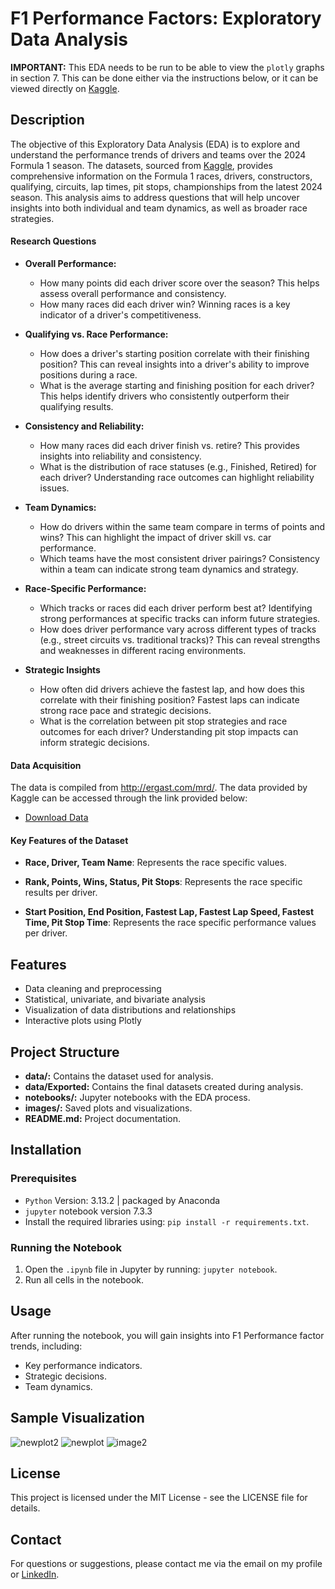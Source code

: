 #  F1 Performance Factors: Exploratory Data Analysis

**IMPORTANT:** This EDA needs to be run to be able to view the `plotly` graphs in section 7. This can be done either via the instructions below, or it can be viewed directly on [Kaggle](https://www.kaggle.com/code/christinecoomans/f1-performance-factors-eda). 

## Description

The objective of this Exploratory Data Analysis (EDA) is to explore and understand the performance trends of drivers and teams over the 2024 Formula 1 season. The datasets, sourced from [Kaggle](https://www.kaggle.com/datasets/rohanrao/formula-1-world-championship-1950-2020?select=results.csv), provides comprehensive information on the Formula 1 races, drivers, constructors, qualifying, circuits, lap times, pit stops, championships from the latest 2024 season. This analysis aims to address questions that will help uncover insights into both individual and team dynamics, as well as broader race strategies.

#### Research Questions
- **Overall Performance:**
    - How many points did each driver score over the season? This helps assess overall performance and consistency.
    - How many races did each driver win? Winning races is a key indicator of a driver's competitiveness.

- **Qualifying vs. Race Performance:** 
    - How does a driver's starting position correlate with their finishing position? This can reveal insights into a driver's ability to improve positions during a race.
    - What is the average starting and finishing position for each driver? This helps identify drivers who consistently outperform their qualifying results.

- **Consistency and Reliability:** 
    - How many races did each driver finish vs. retire? This provides insights into reliability and consistency.
    - What is the distribution of race statuses (e.g., Finished, Retired) for each driver? Understanding race outcomes can highlight reliability issues.

- **Team Dynamics:** 
    - How do drivers within the same team compare in terms of points and wins? This can highlight the impact of driver skill vs. car performance.
    - Which teams have the most consistent driver pairings? Consistency within a team can indicate strong team dynamics and strategy.
        
- **Race-Specific Performance:** 
    - Which tracks or races did each driver perform best at? Identifying strong performances at specific tracks can inform future strategies.
    - How does driver performance vary across different types of tracks (e.g., street circuits vs. traditional tracks)? This can reveal strengths and weaknesses in different racing environments.

- **Strategic Insights**
    - How often did drivers achieve the fastest lap, and how does this correlate with their finishing position? Fastest laps can indicate strong race pace and strategic decisions.
    - What is the correlation between pit stop strategies and race outcomes for each driver? Understanding pit stop impacts can inform strategic decisions.

#### Data Acquisition

The data is compiled from http://ergast.com/mrd/. The data provided by Kaggle can be accessed through the link provided below:
- [Download Data](https://www.kaggle.com/datasets/rohanrao/formula-1-world-championship-1950-2020?select=results.csv)

#### Key Features of the Dataset

- **Race, Driver, Team Name**: Represents the race specific values.

- **Rank, Points, Wins, Status, Pit Stops**: Represents the race specific results per driver.

- **Start Position, End Position, Fastest Lap, Fastest Lap Speed, Fastest Time, Pit Stop Time**: Represents the race specific performance values per driver.

## Features
- Data cleaning and preprocessing
- Statistical, univariate, and bivariate analysis
- Visualization of data distributions and relationships
- Interactive plots using Plotly

## Project Structure
- **data/:** Contains the dataset used for analysis.
- **data/Exported:** Contains the final datasets created during analysis.
- **notebooks/:** Jupyter notebooks with the EDA process.
- **images/:** Saved plots and visualizations.
- **README.md:** Project documentation.

## Installation
### Prerequisites
- `Python` Version: 3.13.2 | packaged by Anaconda
- `jupyter` notebook version 7.3.3
- Install the required libraries using: `pip install -r requirements.txt`.

### Running the Notebook

1. Open the `.ipynb` file in Jupyter by running: `jupyter notebook`.
2. Run all cells in the notebook.

## Usage
After running the notebook, you will gain insights into F1 Performance factor trends, including:
- Key performance indicators. 
- Strategic decisions.
- Team dynamics.

## Sample Visualization
![newplot2](https://github.com/user-attachments/assets/e84dd674-b52d-4b21-81a2-c42c1b4bd4ef)
![newplot](https://github.com/user-attachments/assets/ace1f461-e295-48b5-8ff4-2b3850febe20)
![image2](https://github.com/user-attachments/assets/0fc6e85b-e608-4525-ac59-c94b9be0120f)

## License
This project is licensed under the MIT License - see the LICENSE file for details.

## Contact
For questions or suggestions, please contact me via the email on my profile or [LinkedIn](https://www.linkedin.com/in/christine-coomans/).
